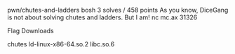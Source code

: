 pwn/chutes-and-ladders
bosh
3 solves / 458 points
As you know, DiceGang is not about solving chutes and ladders. But I am! nc mc.ax 31326

Flag
Downloads

chutes
ld-linux-x86-64.so.2
libc.so.6
